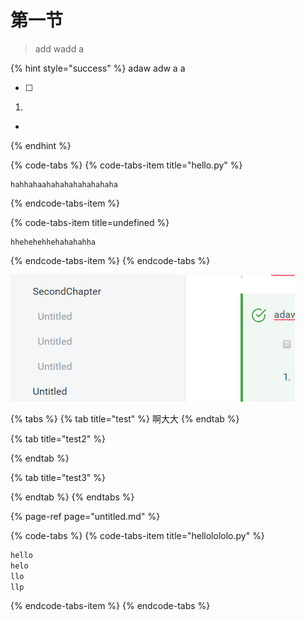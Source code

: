 # 第一节

> add wadd a

{% hint style="success" %}
adaw adw a a 

* [ ] 
1. 
* 
{% endhint %}

{% code-tabs %}
{% code-tabs-item title="hello.py" %}
```text
hahhahaahahahahahahahaha

```
{% endcode-tabs-item %}

{% code-tabs-item title=undefined %}
```
hhehehehhehahahahha
```
{% endcode-tabs-item %}
{% endcode-tabs %}

![&#x8FD9;&#x662F;&#x56FE;&#x7247;&#x7B80;&#x4ECB;](../.gitbook/assets/image.png)

{% tabs %}
{% tab title="test" %}
啊大大 
{% endtab %}

{% tab title="test2" %}

{% endtab %}

{% tab title="test3" %}

{% endtab %}
{% endtabs %}

{% page-ref page="untitled.md" %}

{% code-tabs %}
{% code-tabs-item title="hellolololo.py" %}
```python
hello
helo
llo
llp

```
{% endcode-tabs-item %}
{% endcode-tabs %}






